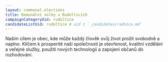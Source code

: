 ```yaml
---
layout: communal-elections
title: Komunální volby v Rudolticích
campaignCategoryUid: rudoltice
candidateListUid: rudoltice # uid z `_candidates/radnice.md`
---
```


Naším cílem je obec, kde může každý člověk svůj život prožít svobodně a naplno. Klíčem k prosperitě naší společnosti je otevřenost, kvalitní vzdělání a veřejné služby, použití nových technologií a zapojení občanů do rozhodování.

